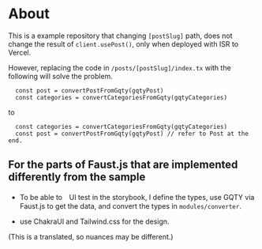 # About
This is a example repository that changing `[postSlug]` path, does not change the result of `client.usePost()`, only when deployed with ISR to Vercel.

However, replacing the code in `/posts/[postSlug]/index.tx` with the following will solve the problem.

````
  const post = convertPostFromGqty(gqtyPost)
  const categories = convertCategoriesFromGqty(gqtyCategories)
````
to
```
  const categories = convertCategoriesFromGqty(gqtyCategories)
  const post = convertPostFromGqty(gqtyPost) // refer to Post at the end.
```

## For the parts of Faust.js that are implemented differently from the sample

- To be able to　UI test in the storybook, I define the types, use GQTY via Faust.js to get the data, and convert the types in `modules/converter`.

- use ChakraUI and Tailwind.css for the design.

(This is a translated, so nuances may be different.)

